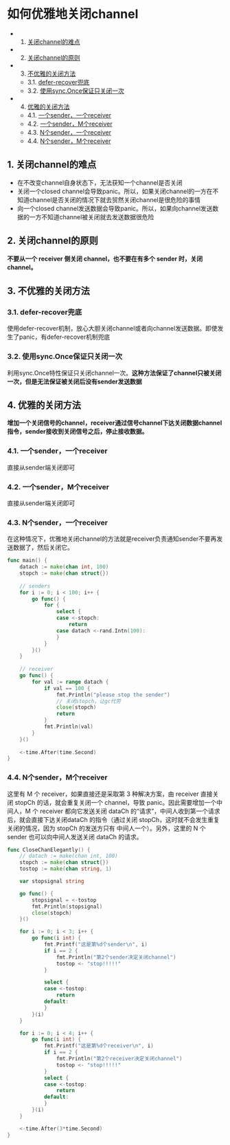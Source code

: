 # 如何优雅地关闭channel

<!-- vscode-markdown-toc -->
* 1. [关闭channel的难点](#channel)
* 2. [关闭channel的原则](#channel-1)
* 3. [不优雅的关闭方法](#)
	* 3.1. [defer-recover兜底](#defer-recover)
	* 3.2. [使用sync.Once保证只关闭一次](#sync.Once)
* 4. [优雅的关闭方法](#-1)
	* 4.1. [一个sender，一个receiver](#senderreceiver)
	* 4.2. [一个sender，M个receiver](#senderMreceiver)
	* 4.3. [N个sender，一个receiver](#Nsenderreceiver)
	* 4.4. [N个sender，M个receiver](#NsenderMreceiver)

<!-- vscode-markdown-toc-config
	numbering=true
	autoSave=true
	/vscode-markdown-toc-config -->
<!-- /vscode-markdown-toc -->

##  1. <a name='channel'></a>关闭channel的难点

* 在不改变channel自身状态下，无法获知一个channel是否关闭
* 关闭一个closed channel会导致panic。所以，如果关闭channel的一方在不知道channel是否关闭的情况下就去贸然关闭channel是很危险的事情
* 向一个closed channel发送数据会导致panic。所以，如果向channel发送数据的一方不知道channel被关闭就去发送数据很危险

##  2. <a name='channel-1'></a>关闭channel的原则

**不要从一个 receiver 侧关闭 channel，也不要在有多个 sender 时，关闭 channel。**

##  3. <a name=''></a>不优雅的关闭方法

###  3.1. <a name='defer-recover'></a>defer-recover兜底

使用defer-recover机制，放心大胆关闭channel或者向channel发送数据。即使发生了panic，有defer-recover机制兜底

###  3.2. <a name='sync.Once'></a>使用sync.Once保证只关闭一次

利用sync.Once特性保证只关闭channel一次。**这种方法保证了channel只被关闭一次，但是无法保证被关闭后没有sender发送数据**

##  4. <a name='-1'></a>优雅的关闭方法

**增加一个关闭信号的channel，receiver通过信号channel下达关闭数据channel指令，sender接收到关闭信号之后，停止接收数据。**

###  4.1. <a name='senderreceiver'></a>一个sender，一个receiver

直接从sender端关闭即可

###  4.2. <a name='senderMreceiver'></a>一个sender，M个receiver

直接从sender端关闭即可

###  4.3. <a name='Nsenderreceiver'></a>N个sender，一个receiver

在这种情况下，优雅地关闭channel的方法就是receiver负责通知sender不要再发送数据了，然后关闭它。

```go
func main() {
    datach := make(chan int, 100)
    stopch := make(chan struct{})
    
    // senders
    for i := 0; i < 100; i++ {
        go func() {
            for {
                select {
                case <-stopch:
                	return
                case datach <-rand.Intn(100):
                }
            }  
        }()
    }
    
    // receiver
    go func() {
        for val := range datach {
            if val == 100 {
                fmt.Println("please stop the sender")
                // 关闭stopch，让gc代劳
                close(stopch)
                return
            }
            fmt.Println(val)
        }  
    }()
    
    <-time.After(time.Second)
}
```

###  4.4. <a name='NsenderMreceiver'></a>N个sender，M个receiver

这里有 M 个 receiver，如果直接还是采取第 3 种解决方案，由 receiver 直接关闭 stopCh 的话，就会重复关闭一个 channel，导致 panic。因此需要增加一个中间人，M 个 receiver 都向它发送关闭 dataCh 的“请求”，中间人收到第一个请求后，就会直接下达关闭dataCh 的指令（通过关闭 stopCh，这时就不会发生重复关闭的情况，因为 stopCh 的发送方只有 中间人一个）。另外，这里的 N 个 sender 也可以向中间人发送关闭 dataCh 的请求。

```go
func CloseChanElegantly() {
	// datach := make(chan int, 100)
	stopch := make(chan struct{})
	tostop := make(chan string, 1)

	var stopsignal string

	go func() {
		stopsignal = <-tostop
		fmt.Println(stopsignal)
		close(stopch)
	}()

	for i := 0; i < 3; i++ {
		go func(i int) {
			fmt.Printf("这是第%d个sender\n", i)
			if i == 2 {
				fmt.Println("第2个sender决定关闭channel")
				tostop <- "stop!!!!!"
			}

			select {
			case <-tostop:
				return
			default:
			}
		}(i)
	}

	for i := 0; i < 4; i++ {
		go func(i int) {
			fmt.Printf("这是第%d个receiver\n", i)
			if i == 2 {
				fmt.Println("第2个receiver决定关闭channel")
				tostop <- "stop!!!!!"
			}
			select {
			case <-tostop:
				return
			default:
			}
		}(i)
	}

	<-time.After(3*time.Second)
}
```

